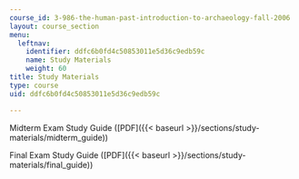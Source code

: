 ```yaml
---
course_id: 3-986-the-human-past-introduction-to-archaeology-fall-2006
layout: course_section
menu:
  leftnav:
    identifier: ddfc6b0fd4c50853011e5d36c9edb59c
    name: Study Materials
    weight: 60
title: Study Materials
type: course
uid: ddfc6b0fd4c50853011e5d36c9edb59c

---
```


Midterm Exam Study Guide ([PDF]({{< baseurl >}}/sections/study-materials/midterm_guide))

Final Exam Study Guide ([PDF]({{< baseurl >}}/sections/study-materials/final_guide))